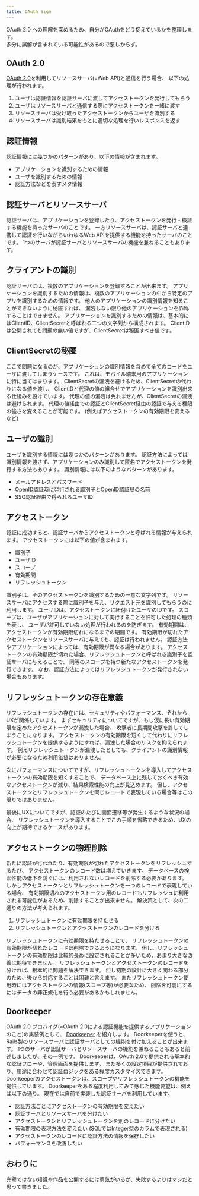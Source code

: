 ```yaml
---
title: OAuth Sign
---
```


OAuth 2.0 への理解を深めるため、自分がOAuthをどう捉えているかを整理します。  
多分に誤解が含まれている可能性があるので悪しからず。

## OAuth 2.0
[OAuth 2.0](http://tools.ietf.org/html/rfc6749)を利用してリソースサーバ(=Web API)と通信を行う場合、
以下の処理が行われます。

1. ユーザは認証情報を認証サーバに渡してアクセストークンを発行してもらう
2. ユーザはリソースサーバと通信する際にアクセストークンを一緒に渡す
3. リソースサーバは受け取ったアクセストークンからユーザを識別する
4. リソースサーバは識別結果をもとに適切な処理を行いレスポンスを返す

## 認証情報
認証情報には幾つかのパターンがあり、以下の情報が含まれます。

* アプリケーションを識別するための情報
* ユーザを識別するための情報
* 認証方法などを表すメタ情報

## 認証サーバとリソースサーバ
認証サーバは、アプリケーションを登録したり、アクセストークンを発行・検証する機能を持ったサーバのことです。
一方リソースサーバは、認証サーバと連携して認証を行いながらいわゆるWeb APIを提供する機能を持ったサーバのことです。
1つのサーバが認証サーバとリソースサーバの機能を兼ねることもあります。

## クライアントの識別
認証サーバには、複数のアプリケーションを登録することが出来ます。
アプリケーションを識別するための情報は、複数のアプリケーションの中から特定のアプリを識別するための情報です。
他人のアプリケーションの識別情報を知ることができないように秘匿すれば、
漏洩しない限り他のアプリケーションを詐称することはできません。
アプリケーションを識別するための情報は、基本的にはClientID、ClientSecretと呼ばれる二つの文字列から構成されます。
ClientIDは公開されても問題の無い値ですが、ClientSecretは秘匿すべき値です。

## ClientSecretの秘匿
ここで問題になるのが、アプリケーションの識別情報を含めて全てのコードをユーザに渡してしまうケースです。
これは、モバイル端末用のアプリケーションに特に当てはまります。
ClientSecretの漏洩を避けるため、ClientSecretの代わりになる値を渡し、
ClientIDと代理の値の組合せでアプリケーションを識別出来る仕組みを設けています。
代理の値の漏洩は免れませんが、ClientSecretの漏洩は避けられます。
代理の値経由での認証とClientSecret経由の認証で与える権限の強さを変えることが可能です。
(例えばアクセストークンの有効期限を変えるなど)

## ユーザの識別
ユーザを識別する情報には幾つかのパターンがあります。
認証方法によっては識別情報を渡さず、アプリケーションのみ識別して匿名でアクセストークンを発行する方法もあります。
識別情報には以下のようなパターンがあります。

 * メールアドレスとパスワード
 * OpenID認証時に発行される識別子とOpenID認証局の名前
 * SSO認証経由で得られるユーザID

## アクセストークン
認証に成功すると、認証サーバからアクセストークンと呼ばれる情報が与えられます。
アクセストークンには以下の値が含まれます。

* 識別子
* ユーザID
* スコープ
* 有効期間
* リフレッシュトークン

識別子は、そのアクセストークンを識別するための一意な文字列です。
リソースサーバにアクセスする際に識別子を与え、リクエスト元を識別してもらうのに利用します。
ユーザIDは、アクセストークンに紐付けたユーザのIDです。
スコープは、ユーザがアプリケーションに対して実行することを許可した処理の種類を表し、
ユーザが許可していない処理が行われるのを防ぎます。
有効期間は、アクセストークンが有効期限切れになるまでの期間です。
有効期限が切れたアクセストークンをリソースサーバに与えても、認証は行われません。
認証方法やアプリケーションによっては、有効期限が異なる場合があります。
アクセストークンの有効期限が切れた場合、リフレッシュトークンと呼ばれる識別子を認証サーバに与えることで、
同等のスコープを持つ新たなアクセストークンを発行できます。
なお、認証方法によってはリフレッシュトークンが発行されない場合もあります。

## リフレッシュトークンの存在意義
リフレッシュトークンの存在には、セキュリティやパフォーマンス、それからUXが関係しています。
まずセキュリティについてですが、もし仮に長い有効期限を定めたアクセストークンが漏洩した場合、
攻撃者に長期間攻撃を許してしまうことになります。
アクセストークンの有効期限を短くして代わりにリフレッシュトークンを提供するようにすれば、漏洩した場合のリスクを抑えられます。
例えリフレッシュトークンが漏洩したとしても、クライアントの識別情報が必要になるため利用価値はありません。

次にパフォーマンスについてですが、リフレッシュトークンを導入してアクセストークンの有効期限を短くすることで、
データベース上に残しておくべき有効なアクセストークンが減り、結果検索性能の向上が見込めます。
但し、アクセストークンとリフレッシュトークンを同じレコードで表現している場合等はこの限りではありません。

最後にUXについてですが、認証のたびに画面遷移等が発生するような状況の場合、
リフレッシュトークンを導入することでこの手順を省略できるため、UXの向上が期待できるケースがあります。

## アクセストークンの物理削除
新たに認証が行われたり、有効期限が切れたアクセストークンをリフレッシュするたび、
アクセストークンのレコード数は増えていきます。
データベースの検索性能の低下を防ぐには、利用されないレコードを削除する必要があります。
しかしアクセストークンとリフレッシュトークンを一つのレコードで表現している場合、
有効期限切れのアクセストークン用のレコードもリフレッシュに利用される可能性があるため、削除することが出来ません。
解決策として、次の二通りの方法が考えられます。

1. リフレッシュトークンに有効期限を持たせる
2. リフレッシュトークンとアクセストークンのレコードを分ける

リフレッシュトークンに有効期限を持たせることで、
リフレッシュトークンの有効期限が切れたレコードは削除できるようになります。
但し、リフレッシュトークンの有効期限は比較的長めに設定されることが多いため、あまり大きな改善は期待できません。
リフレッシュトークンとアクセストークンのレコードを分ければ、根本的に問題を解決できます。
但し初期の設計に大きく関わる部分のため、後から対応することは困難と言えます。
またリフレッシュトークン使用時にはアクセストークンの情報(スコープ等)が必要なため、
削除を可能にするにはデータの非正規化を行う必要があるかもしれません。

## Doorkeeper
OAuth 2.0 プロバイダ(=OAuth 2.0による認証機能を提供するアプリケーションのこと)の実装例として、
[Doorkeeper](https://github.com/applicake/doorkeeper) を紹介します。
Doorkeeperを使うと、Rails製のリソースサーバに認証サーバとしての機能を付け加えることが出来ます。
1つのサーバが認証サーバとリソースサーバの機能を兼ねることもあると前述しましたが、その一例です。
Doorkeeperは、OAuth 2.0で提供される基本的な認証フローや、管理画面を提供します。
また多くの設定項目が提供されており、用途に合わせて認証ロジックをある程度カスタマイズできます。
Doorkeeperのアクセストークンは、スコープやリフレッシュトークンの機能を提供しています。
Doorkeeperをある程度利用してみて感じた機能要望は、例えば以下の通り。
現在では自前で実装した認証サーバを利用しています。

* 認証方法ごとにアクセストークンの有効期限を変えたい
* 認証サーバとリソースサーバを分けたい
* アクセストークンとリフレッシュトークンを別のレコードに分けたい
* 有効期限の表現方法を変えたい (SQLではInteger型のカラムで表現される)
* アクセストークンのレコードに認証方法の情報を保存したい
* パフォーマンスを改善したい

## おわりに
完璧ではない知識や作品を公開するには勇気がいるが、失敗するよりはマシだと思って書きました。
